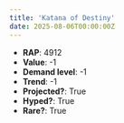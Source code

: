 ```yaml
---
title: 'Katana of Destiny'
date: 2025-08-06T00:00:00Z
---
```

- **RAP**: 4912
- **Value**: -1
- **Demand level**: -1
- **Trend**: -1
- **Projected?**: True
- **Hyped?**: True
- **Rare?**: True
